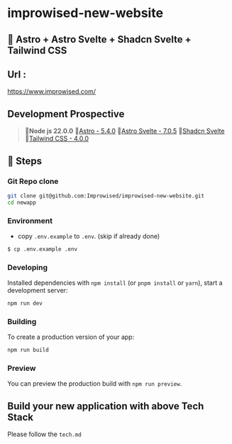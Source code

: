 # improwised-new-website

## 🔮 Astro + Astro Svelte + Shadcn Svelte + Tailwind CSS

## Url :
https://www.improwised.com/


## Development Prospective

> 🔹**Node js 22.0.0**
> 🔹[Astro - 5.4.0](https://astro.build/)
> 🔹[Astro Svelte - 7.0.5](https://docs.astro.build/en/guides/integrations-guide/svelte/)
> 🔹[Shadcn Svelte](https://www.shadcn-svelte.com/docs/installation/astro)
> 🔹[Tailwind CSS - 4.0.0](https://docs.astro.build/en/guides/integrations-guide/tailwind/)


## 🚀 Steps

### Git Repo clone


```bash
git clone git@github.com:Improwised/improwised-new-website.git
cd newapp
```

### Environment

* copy `.env.example` to `.env`. (skip if already done)


```bash
$ cp .env.example .env
```

### Developing
Installed dependencies with `npm install` (or `pnpm install` or `yarn`), start a development server:

```bash
npm run dev
```

### Building

To create a production version of your app:

```sh
npm run build
```

### Preview

You can preview the production build with `npm run preview`.

##  Build your new application with above Tech Stack

Please follow the `tech.md`

